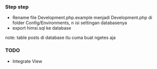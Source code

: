 ### Step step

* Rename file Development.php.example menjadi Development.php di folder Config/Environments, n isi settingan databasenya
* export himsi.sql ke database

note: table posts di database itu cuma buat ngetes aja

### TODO

* Integrate View

